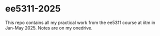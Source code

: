# ee5311-2025

This repo contains all my practical work from the ee5311 course at iitm in Jan-May 2025. Notes are on my onedrive.

